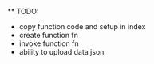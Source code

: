 ** TODO:
- copy function code and setup in index
- create function fn
- invoke function fn
- ability to upload data json